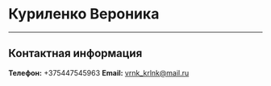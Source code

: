 # Куриленко Вероника

---

## Контактная информация

**Телефон:** +375447545963
**Email:** vrnk_krlnk@mail.ru
